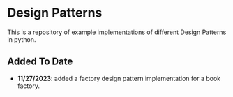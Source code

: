 # Design Patterns

This is a repository of example implementations of different Design Patterns in python.

## Added To Date

- **11/27/2023**: added a factory design pattern implementation for a book factory.
